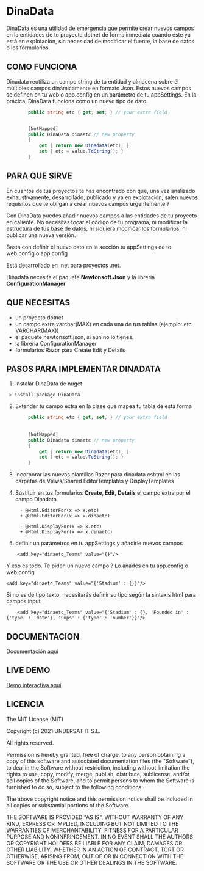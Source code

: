 # DinaData

DinaData es una utilidad de emergencia que permite crear nuevos campos en la entidades de tu proyecto dotnet de forma inmediata cuando éste ya está en explotación, sin necesidad de modificar el fuente, la base de datos o los formularios. 


## COMO FUNCIONA


Dinadata reutiliza un campo string de tu entidad y almacena sobre él múltiples campos dinámicamente en formato Json. Estos nuevos campos se definen en tu web o app.config en un parámetro de tu appSettings. En la prácica, DinaData funciona como un nuevo tipo de dato.

```cs
        public string etc { get; set; } // your extra field


        [NotMapped]
        public DinaData dinaetc // new property
        {
            get { return new Dinadata(etc); }
            set { etc = value.ToString(); }
        }
```


## PARA QUE SIRVE

En cuantos de tus proyectos te has encontrado con que, una vez analizado exhaustivamente, desarrollado, publicado y ya en explotación, salen nuevos requisitos que te obligan a crear nuevos campos urgentemente ?

Con DinaData puedes añadir nuevos campos a las entidades de tu proyecto en caliente. No necesitas tocar el código de tu programa, ni modificar la estructura de tus base de datos, ni siquiera modificar los formularios, ni publicar una nueva versión. 

Basta con definir el nuevo dato en la sección tu appSettings de to web.config o app.config

Está desarrollado en .net para proyectos .net. 

Dinadata necesita el paquete **Newtonsoft.Json** y la libreria **ConfigurationManager**


## QUE NECESITAS

- un proyecto dotnet
- un campo extra varchar(MAX) en cada una de tus tablas (ejemplo: etc VARCHAR(MAX))
- el paquete newtonsoft.json, si aún no lo tienes.
- la libreria ConfigurationManager
- formularios Razor para Create Edit y Details


## PASOS PARA IMPLEMENTAR DINADATA

1. Instalar DinaData de nuget
```
 > install-package DinaData
```

2. Extender tu campo extra en la clase que mapea tu tabla de esta forma

```cs
        public string etc { get; set; } // your extra field
        
        
        [NotMapped]
        public Dinadata dinaetc // new property
        {
            get { return new Dinadata(etc); }
            set { etc = value.ToString(); }
        }
```

3. Incorporar las nuevas plantillas Razor para dinadata.cshtml en las carpetas de Views/Shared EditorTemplates y DisplayTemplates

4. Sustituir en tus formularios **Create, Edit, Details** el campo extra por el campo Dinadata
```
	 - @Html.EditorFor(x => x.etc)      
	 + @Html.EditorFor(x => x.dinaetc) 
	 
	 - @Html.DisplayFor(x => x.etc)      
	 + @Html.DisplayFor(x => x.dinaetc) 
```
5. definir un parámetros en tu appSettings y añadirle nuevos campos
```
    <add key="dinaetc_Teams" value="{}"/>
```

Y eso es todo. Te piden un nuevo campo ? Lo añades en tu app.config o web.config

    <add key="dinaetc_Teams" value="{'Stadium' : {}}"/>
	
Si no es de tipo texto, necesitarás definir su tipo según la sintaxis html para campos input
```
	<add key="dinaetc_Teams" value="{'Stadium' : {}, 'Founded in' : {'type' : 'date'}, 'Cups' : {'type' : 'number'}}"/>
```


## DOCUMENTACION

[Documentación aquí](https://undersat.com/blog/dinadata)

## LIVE DEMO
[Demo interactiva aquí](https://soccer-dinadata-sample-by-undersat.azurewebsites.net)
							
## LICENCIA 

The MIT License (MIT)

Copyright (c) 2021 UNDERSAT IT S.L.

All rights reserved.

Permission is hereby granted, free of charge, to any person obtaining a copy
of this software and associated documentation files (the "Software"), to deal
in the Software without restriction, including without limitation the rights
to use, copy, modify, merge, publish, distribute, sublicense, and/or sell
copies of the Software, and to permit persons to whom the Software is
furnished to do so, subject to the following conditions:

The above copyright notice and this permission notice shall be included in all
copies or substantial portions of the Software.

THE SOFTWARE IS PROVIDED "AS IS", WITHOUT WARRANTY OF ANY KIND, EXPRESS OR
IMPLIED, INCLUDING BUT NOT LIMITED TO THE WARRANTIES OF MERCHANTABILITY,
FITNESS FOR A PARTICULAR PURPOSE AND NONINFRINGEMENT. IN NO EVENT SHALL THE
AUTHORS OR COPYRIGHT HOLDERS BE LIABLE FOR ANY CLAIM, DAMAGES OR OTHER
LIABILITY, WHETHER IN AN ACTION OF CONTRACT, TORT OR OTHERWISE, ARISING FROM,
OUT OF OR IN CONNECTION WITH THE SOFTWARE OR THE USE OR OTHER DEALINGS IN THE
SOFTWARE.





